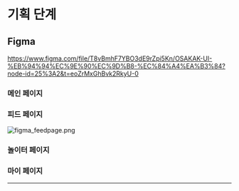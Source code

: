 # 기획 단계

## Figma

https://www.figma.com/file/T8vBmhF7YBO3dE9rZpi5Kn/OSAKAK-UI-%EB%94%94%EC%9E%90%EC%9D%B8-%EC%84%A4%EA%B3%84?node-id=25%3A2&t=eoZrMxGhBvk2RkyU-0

### 메인 페이지

### 피드 페이지

![figma_feedpage.png](C:\Users\SSAFY\workspace\osakak\docs\와이어프레임\img\figma_feedpage.png)

### 놀이터 페이지

### 마이 페이지

---
